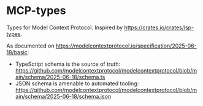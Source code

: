 # MCP-types

Types for Model Context Protocol. Inspired by https://crates.io/crates/lsp-types.

As documented on https://modelcontextprotocol.io/specification/2025-06-18/basic:

- TypeScript schema is the source of truth: https://github.com/modelcontextprotocol/modelcontextprotocol/blob/main/schema/2025-06-18/schema.ts
- JSON schema is amenable to automated tooling: https://github.com/modelcontextprotocol/modelcontextprotocol/blob/main/schema/2025-06-18/schema.json
